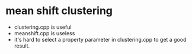 # mean shift clustering

 - clustering.cpp is useful
 - meanshift.cpp is useless
 - it's hard to select a property parameter in clustering.cpp to get a good result.